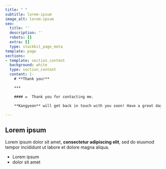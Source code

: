 ```yaml
---
title: " "
subtitle: lorem-ipsum
image_alt: lorem-ipsum
seo:
  title: ''
  description: ''
  robots: []
  extra: []
  type: stackbit_page_meta
template: page
sections:
- template: section_content
  background: white
  type: section_content
  content: |-
    # **Thank you!**

    ***

    #### ✉️  Thank you for contacting me.

    **Kangyeon** will get back in touch with you soon! Have a great day!

---
```

## Lorem ipsum

Lorem ipsum dolor sit amet, **consectetur adipiscing elit**, sed do eiusmod tempor incididunt ut labore et dolore magna aliqua.

- Lorem ipsum
- dolor sit amet